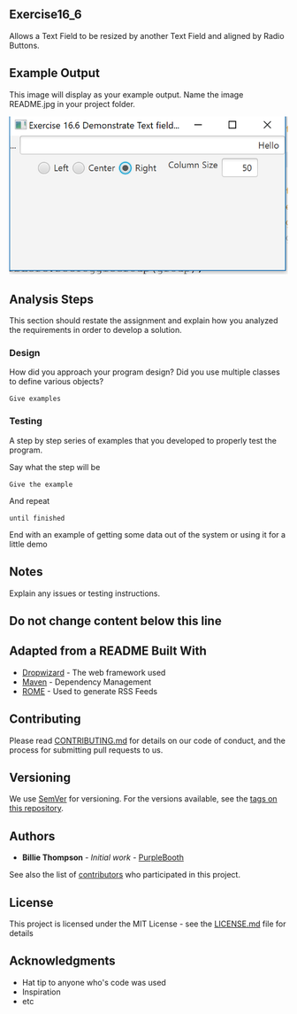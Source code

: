 ## Exercise16_6

Allows a Text Field to be resized by another Text Field and aligned by Radio Buttons.

## Example Output

This image will display as your example output. Name the image README.jpg in your project folder.

![Sample Output](README.jpg)

## Analysis Steps

This section should restate the assignment and explain how you analyzed the requirements in order 
to develop a solution.

### Design

How did you approach your program design? Did you use multiple classes to define various objects?

```
Give examples
```

### Testing

A step by step series of examples that you developed to properly test the program. 

Say what the step will be

```
Give the example
```

And repeat

```
until finished
```

End with an example of getting some data out of the system or using it for a little demo

## Notes

Explain any issues or testing instructions.

## Do not change content below this line
## Adapted from a README Built With

* [Dropwizard](http://www.dropwizard.io/1.0.2/docs/) - The web framework used
* [Maven](https://maven.apache.org/) - Dependency Management
* [ROME](https://rometools.github.io/rome/) - Used to generate RSS Feeds

## Contributing

Please read [CONTRIBUTING.md](https://gist.github.com/PurpleBooth/b24679402957c63ec426) for details on our code of conduct, and the process for submitting pull requests to us.

## Versioning

We use [SemVer](http://semver.org/) for versioning. For the versions available, see the [tags on this repository](https://github.com/your/project/tags). 

## Authors

* **Billie Thompson** - *Initial work* - [PurpleBooth](https://github.com/PurpleBooth)

See also the list of [contributors](https://github.com/your/project/contributors) who participated in this project.

## License

This project is licensed under the MIT License - see the [LICENSE.md](LICENSE.md) file for details

## Acknowledgments

* Hat tip to anyone who's code was used
* Inspiration
* etc
